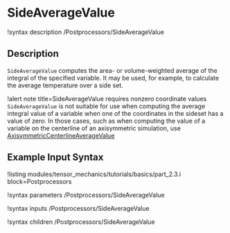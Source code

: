 # SideAverageValue

!syntax description /Postprocessors/SideAverageValue

## Description

`SideAverageValue` computes the area- or volume-weighted average of the integral of the specified
variable. It may be used, for example, to calculate the average temperature over a side set.

!alert note title=SideAverageValue requires nonzero coordinate values
`SideAverageValue` is not suitable for use when computing the average integral value of a variable
when one of the coordinates in the sideset has a value of zero.  In those cases, such as when
computing the value of a variable on the centerline of an axisymmetric simulation, use
[AxisymmetricCenterlineAverageValue](/AxisymmetricCenterlineAverageValue.md)

## Example Input Syntax

!listing modules/tensor_mechanics/tutorials/basics/part_2.3.i block=Postprocessors

!syntax parameters /Postprocessors/SideAverageValue

!syntax inputs /Postprocessors/SideAverageValue

!syntax children /Postprocessors/SideAverageValue

